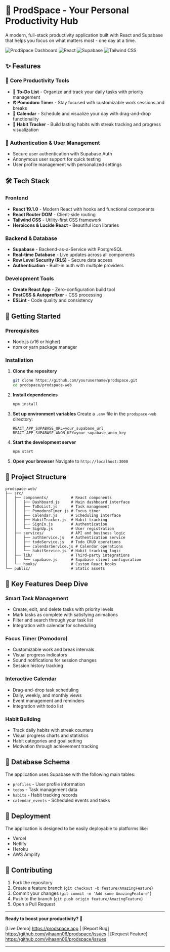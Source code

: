 # 🚀 ProdSpace - Your Personal Productivity Hub

A modern, full-stack productivity application built with React and Supabase that helps you focus on what matters most - one day at a time.

![ProdSpace Dashboard](https://img.shields.io/badge/Status-Live-brightgreen)
![React](https://img.shields.io/badge/React-19.1.0-blue)
![Supabase](https://img.shields.io/badge/Supabase-Backend-orange)
![Tailwind CSS](https://img.shields.io/badge/Tailwind-CSS-38B2AC)

## ✨ Features

### 🎯 **Core Productivity Tools**
- **📝 To-Do List** - Organize and track your daily tasks with priority management
- **⏰ Pomodoro Timer** - Stay focused with customizable work sessions and breaks
- **📅 Calendar** - Schedule and visualize your day with drag-and-drop functionality
- **🔄 Habit Tracker** - Build lasting habits with streak tracking and progress visualization

### 🔐 **Authentication & User Management**
- Secure user authentication with Supabase Auth
- Anonymous user support for quick testing
- User profile management with personalized settings

## 🛠️ Tech Stack

### Frontend
- **React 19.1.0** - Modern React with hooks and functional components
- **React Router DOM** - Client-side routing
- **Tailwind CSS** - Utility-first CSS framework
- **Heroicons & Lucide React** - Beautiful icon libraries

### Backend & Database
- **Supabase** - Backend-as-a-Service with PostgreSQL
- **Real-time Database** - Live updates across all components
- **Row Level Security (RLS)** - Secure data access
- **Authentication** - Built-in auth with multiple providers

### Development Tools
- **Create React App** - Zero-configuration build tool
- **PostCSS & Autoprefixer** - CSS processing
- **ESLint** - Code quality and consistency

## 🚀 Getting Started

### Prerequisites
- Node.js (v16 or higher)
- npm or yarn package manager

### Installation

1. **Clone the repository**
   ```bash
   git clone https://github.com/yourusername/prodspace.git
   cd prodspace/prodspace-web
   ```

2. **Install dependencies**
   ```bash
   npm install
   ```

3. **Set up environment variables**
   Create a `.env` file in the `prodspace-web` directory:
   ```env
   REACT_APP_SUPABASE_URL=your_supabase_url
   REACT_APP_SUPABASE_ANON_KEY=your_supabase_anon_key
   ```

4. **Start the development server**
   ```bash
   npm start
   ```

5. **Open your browser**
   Navigate to `http://localhost:3000`

## 📁 Project Structure

```
prodspace-web/
├── src/
│   ├── components/          # React components
│   │   ├── Dashboard.js     # Main dashboard interface
│   │   ├── ToDoList.js      # Task management
│   │   ├── PomodoroTimer.js # Focus timer
│   │   ├── Calendar.js      # Scheduling interface
│   │   ├── HabitTracker.js  # Habit tracking
│   │   ├── SignIn.js        # Authentication
│   │   └── SignUp.js        # User registration
│   ├── services/            # API and business logic
│   │   ├── authService.js   # Authentication service
│   │   ├── todoService.js   # Todo CRUD operations
│   │   ├── calendarService.js # Calendar operations
│   │   └── habitService.js  # Habit tracking logic
│   ├── lib/                 # Third-party integrations
│   │   └── supabase.js      # Supabase client configuration
│   └── hooks/               # Custom React hooks
└── public/                  # Static assets
```

## 🎯 Key Features Deep Dive

### **Smart Task Management**
- Create, edit, and delete tasks with priority levels
- Mark tasks as complete with satisfying animations
- Filter and search through your task list
- Integration with calendar for scheduling

### **Focus Timer (Pomodoro)**
- Customizable work and break intervals
- Visual progress indicators
- Sound notifications for session changes
- Session history tracking

### **Interactive Calendar**
- Drag-and-drop task scheduling
- Daily, weekly, and monthly views
- Event management and reminders
- Integration with todo list

### **Habit Building**
- Track daily habits with streak counters
- Visual progress charts and statistics
- Habit categories and goal setting
- Motivation through achievement tracking

## 🔧 Database Schema

The application uses Supabase with the following main tables:
- `profiles` - User profile information
- `todos` - Task management data
- `habits` - Habit tracking records
- `calendar_events` - Scheduled events and tasks

## 🚀 Deployment

The application is designed to be easily deployable to platforms like:
- Vercel
- Netlify
- Heroku
- AWS Amplify

## 🤝 Contributing

1. Fork the repository
2. Create a feature branch (`git checkout -b feature/AmazingFeature`)
3. Commit your changes (`git commit -m 'Add some AmazingFeature'`)
4. Push to the branch (`git push origin feature/AmazingFeature`)
5. Open a Pull Request

---

**Ready to boost your productivity?** 🚀

[Live Demo] https://prodspace.app | [Report Bug] https://github.com/vihaann06/prodspace/issues | [Request Feature] https://github.com/vihaann06/prodspace/issues

---